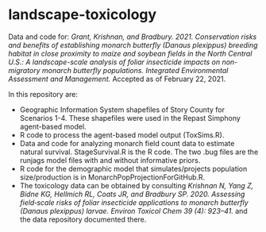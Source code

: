# landscape-toxicology
Data and code for:
*Grant, Krishnan, and Bradbury. 2021. Conservation risks and benefits of establishing monarch butterfly (Danaus plexippus) breeding habitat in close proximity to maize and soybean fields in the North Central U.S.: A landscape-scale analysis of foliar insecticide impacts on non-migratory monarch butterfly populations. Integrated Environmental Assessment and Management.* Accepted as of February 22, 2021. 

In this repository are:
  * Geographic Information System shapefiles of Story County for Scenarios 1-4. These shapefiles were used in the Repast Simphony agent-based model.
  * R code to process the agent-based model output (ToxSims.R). 
  * Data and code for analyzing monarch field count data to estimate natural survival. StageSurvival.R is the R code. The two .bug files are the runjags model files with and without informative priors. 
  * R code for the demographic model that simulates/projects population size/production is in MonarchPopProjectionForGitHub.R.
  * The toxicology data can be obtained by consulting *Krishnan N, Yang Z, Bidne KG, Hellmich RL, Coats JR, and Bradbury SP. 2020. Assessing field‐scale risks of foliar insecticide applications to monarch butterfly (Danaus plexippus) larvae. Environ Toxicol Chem 39 (4): 923–41.* and the data repository documented there. 
  
